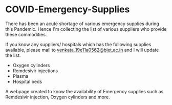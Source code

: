 # COVID-Emergency-Supplies

There has been an acute shortage of various emergency supplies during this Pandemic. Hence I'm collecting the list of various suppliers who provide these commodities.


If you know any suppliers/ hospitals which has the following supplies available, please mail to venkata_19e11a0562@biet.ac.in and I will update the list.

- Oxygen cylinders
- Remdesivir injections
- Plasma 
- Hospital beds 


A webpage created to know the availability of Emergency supplies such as  Remdesivir injection, Oxygen cylinders and more. 

